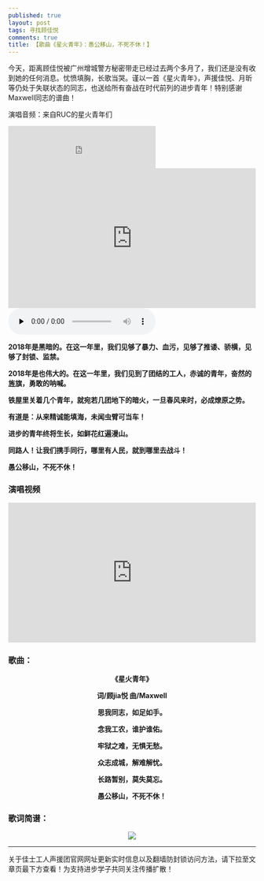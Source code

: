 ```yaml
---
published: true
layout: post
tags: 寻找顾佳悦
comments: true
title: 【歌曲《星火青年》：愚公移山，不死不休！】
---
```



今天，距离顾佳悦被广州增城警方秘密带走已经过去两个多月了，我们还是没有收到她的任何消息。忧愤填胸，长歌当哭。谨以一首《星火青年》，声援佳悦、月昕等仍处于失联状态的同志，也送给所有奋战在时代前列的进步青年！特别感谢Maxwell同志的谱曲！


演唱音频：来自RUC的星火青年们
<iframe frameborder="no" border="0" marginwidth="0" marginheight="0" width=300 height=86 src="http://stor.cloudmusics.cn/mp3/2018/11/2c3823a380559011e5754a1f803900f0.mp3"></iframe>

<div style="width: 100%; height: 0px; position: relative; padding-bottom: 56.272%;"><iframe src="http://stor.cloudmusics.cn/mp3/2018/11/2c3823a380559011e5754a1f803900f0.mp3" frameborder="0" width="100%" height="100%" allowfullscreen style="width: 100%; height: 100%; position: absolute;"></iframe></div>


<audio id="audio" controls="" preload="none">
<source id="mp3" src="http://stor.cloudmusics.cn/mp3/2018/11/2c3823a380559011e5754a1f803900f0.mp3">
</audio>



**2018年是黑暗的。在这一年里，我们见够了暴力、血污，见够了推诿、骄横，见够了封锁、监禁。**

**2018年是也伟大的。在这一年里，我们见到了团结的工人，赤诚的青年，奋然的旌旗，勇敢的呐喊。**

**铁屋里关着几个青年，就宛若几团地下的暗火，一旦春风来时，必成燎原之势。**

**有道是：从来精诚能填海，未闻虫臂可当车！**

**进步的青年终将生长，如鲜花红遍漫山。**

**同路人！让我们携手同行，哪里有人民，就到哪里去战斗！**

**愚公移山，不死不休！**

### 演唱视频
<div style="width: 100%; height: 0px; position: relative; padding-bottom: 56.272%;"><iframe src="https://streamable.com/s/tib7l/cezsjm" frameborder="0" width="100%" height="100%" allowfullscreen style="width: 100%; height: 100%; position: absolute;"></iframe></div>

### 歌曲：

<b><p align="center">《星火青年》</p></b>
<b><p align="center">词/顾jia悦  曲/Maxwell</p></b>
<b><p align="center">思我同志，如足如手。</p></b>
<b><p align="center">念我工农，谁护谁佑。</p></b>
<b><p align="center">牢狱之难，无惧无愁。</p></b>
<b><p align="center">众志成城，解难解忧。</p></b>
<b><p align="center">长路暂别，莫失莫忘。</p></b>
<b><p align="center">愚公移山，不死不休！</p></b>

### 歌词简谱：
<p align="center"><img src="https://www.superbed.cn/pic/5bdd62889dc6d6b928f19786"></p>


---
关于佳士工人声援团官网网址更新实时信息以及翻墙防封锁访问方法，请下拉至文章页最下方查看！为支持进步学子共同关注传播扩散！
